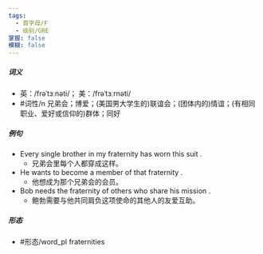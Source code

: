 ```yaml
---
tags:
  - 首字母/F
  - 级别/GRE
掌握: false
模糊: false
---
```

##### 词义
- 英：/frəˈtɜːnəti/； 美：/frəˈtɜːrnəti/
- #词性/n  兄弟会；博爱；(美国男大学生的)联谊会；(团体内的)情谊；(有相同职业、爱好或信仰的)群体；同好
##### 例句
- Every single brother in my fraternity has worn this suit .
	- 兄弟会里每个人都穿成这样。
- He wants to become a member of that fraternity .
	- 他想成为那个兄弟会的会员。
- Bob needs the fraternity of others who share his mission .
	- 鲍勃需要与他共同肩负这项使命的其他人的友爱互助。
##### 形态
- #形态/word_pl fraternities
